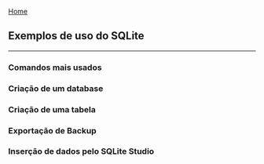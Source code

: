 [Home](Docs/Configuration/README)

## Exemplos de uso do SQLite
---
### Comandos mais usados
### Criação de um database
### Criação de uma tabela
### Exportação de Backup
### Inserção de dados pelo SQLite Studio

